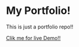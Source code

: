 <h1>My Portfolio!</h1>
<p>This is just a portfolio repo!!</p>
<a href="https://prity25-coder.github.io/"> Clik me for live Demo!!</a>
